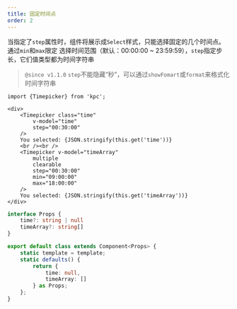 ```yaml
---
title: 固定时间点
order: 2
---
```


当指定了`step`属性时，组件将展示成`Select`样式，只能选择固定的几个时间点。通过`min`和`max`限定
选择时间范围（默认：00:00:00 ~ 23:59:59），`step`指定步长，它们值类型都为时间字符串

> `@since v1.1.0` `step`不能隐藏“秒”，可以通过`showFomart`或`format`来格式化时间字符串

```vdt
import {Timepicker} from 'kpc';

<div>
    <Timepicker class="time"
        v-model="time"
        step="00:30:00"
    />
    You selected: {JSON.stringify(this.get('time'))}
    <br /><br />
    <Timepicker v-model="timeArray"
        multiple
        clearable
        step="00:30:00" 
        min="09:00:00"
        max="18:00:00"
    />
    You selected: {JSON.stringify(this.get('timeArray'))}
</div>
```

```ts
interface Props {
    time?: string | null
    timeArray?: string[]
}

export default class extends Component<Props> {
    static template = template;
    static defaults() {
        return {
            time: null,
            timeArray: []
        } as Props;
    };
}
```
